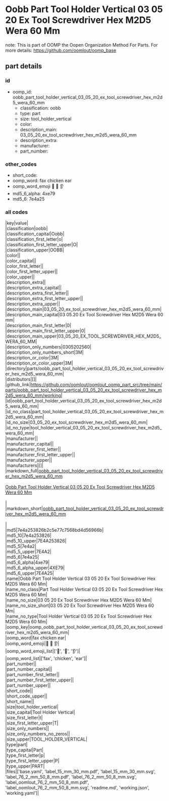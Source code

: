 # Oobb Part Tool Holder Vertical 03 05 20 Ex Tool Screwdriver Hex M2D5 Wera 60 Mm  

note: This is part of OOMP the Oopen Organization Method For Parts. For more details: https://github.com/oomlout/oomp_base

##  part details





### id
* oomp_id: oobb_part_tool_holder_vertical_03_05_20_ex_tool_screwdriver_hex_m2d5_wera_60_mm
  * classification: oobb
  * type: part
  * size: tool_holder_vertical
  * color: 
  * description_main: 03_05_20_ex_tool_screwdriver_hex_m2d5_wera_60_mm
  * description_extra: 
  * manufacturer: 
  * part_number: 

### other_codes
* short_code: 
* oomp_word: fax chicken ear
* oomp_word_emoji :fax: :chicken: :ear:
* md5_6_alpha: 4xe79
* md5_6: 7e4a25

### all codes 
|key|value|  
|classification|oobb|  
|classification_capital|Oobb|  
|classification_first_letter|o|  
|classification_first_letter_upper|O|  
|classification_upper|OOBB|  
|color||  
|color_capital||  
|color_first_letter||  
|color_first_letter_upper||  
|color_upper||  
|description_extra||  
|description_extra_capital||  
|description_extra_first_letter||  
|description_extra_first_letter_upper||  
|description_extra_upper||  
|description_main|03_05_20_ex_tool_screwdriver_hex_m2d5_wera_60_mm|  
|description_main_capital|03 05.20 Ex Tool Screwdriver Hex M2D5 Wera 60 mm|  
|description_main_first_letter|0|  
|description_main_first_letter_upper|0|  
|description_main_upper|03_05_20_EX_TOOL_SCREWDRIVER_HEX_M2D5_WERA_60_MM|  
|description_only_numbers|0305202560|  
|description_only_numbers_short|3M|  
|description_or_color|3M|  
|description_or_color_upper|3M|  
|directory|parts/oobb_part_tool_holder_vertical_03_05_20_ex_tool_screwdriver_hex_m2d5_wera_60_mm|  
|distributors|[]|  
|github_link|https://github.com/oomlout/oomlout_oomp_part_src/tree/main/parts/oobb_part_tool_holder_vertical_03_05_20_ex_tool_screwdriver_hex_m2d5_wera_60_mm/working|  
|id|oobb_part_tool_holder_vertical_03_05_20_ex_tool_screwdriver_hex_m2d5_wera_60_mm|  
|id_no_class|part_tool_holder_vertical_03_05_20_ex_tool_screwdriver_hex_m2d5_wera_60_mm|  
|id_no_size|03_05_20_ex_tool_screwdriver_hex_m2d5_wera_60_mm|  
|id_no_type|tool_holder_vertical_03_05_20_ex_tool_screwdriver_hex_m2d5_wera_60_mm|  
|manufacturer||  
|manufacturer_capital||  
|manufacturer_first_letter||  
|manufacturer_first_letter_upper||  
|manufacturer_upper||  
|manufacturers|[]|  
|markdown_full|[oobb_part_tool_holder_vertical_03_05_20_ex_tool_screwdriver_hex_m2d5_wera_60_mm](https://github.com/oomlout/oomlout_oomp_part_src/tree/main/parts/oobb_part_tool_holder_vertical_03_05_20_ex_tool_screwdriver_hex_m2d5_wera_60_mm/working)<br>[](https://github.com/oomlout/oomlout_oomp_part_src/tree/main/parts/oobb_part_tool_holder_vertical_03_05_20_ex_tool_screwdriver_hex_m2d5_wera_60_mm/working)<br>[Oobb Part Tool Holder Vertical 03 05 20 Ex Tool Screwdriver Hex M2D5 Wera 60 Mm](https://github.com/oomlout/oomlout_oomp_part_src/tree/main/parts/oobb_part_tool_holder_vertical_03_05_20_ex_tool_screwdriver_hex_m2d5_wera_60_mm/working)<br><br>|  
|markdown_short|[oobb_part_tool_holder_vertical_03_05_20_ex_tool_screwdriver_hex_m2d5_wera_60_mm](https://github.com/oomlout/oomlout_oomp_part_src/tree/main/parts/oobb_part_tool_holder_vertical_03_05_20_ex_tool_screwdriver_hex_m2d5_wera_60_mm/working)<br><br>|  
|md5|7e4a253826b2c5e77c7568bd4d56966b|  
|md5_10|7e4a253826|  
|md5_10_upper|7E4A253826|  
|md5_5|7e4a2|  
|md5_5_upper|7E4A2|  
|md5_6|7e4a25|  
|md5_6_alpha|4xe79|  
|md5_6_alpha_upper|4XE79|  
|md5_6_upper|7E4A25|  
|name|Oobb Part Tool Holder Vertical 03 05 20 Ex Tool Screwdriver Hex M2D5 Wera 60 Mm|  
|name_no_class|Part Tool Holder Vertical 03 05 20 Ex Tool Screwdriver Hex M2D5 Wera 60 Mm|  
|name_no_size|03 05 20 Ex Tool Screwdriver Hex M2D5 Wera 60 Mm|  
|name_no_size_short|03 05 20 Ex Tool Screwdriver Hex M2D5 Wera 60 Mm|  
|name_no_type|Tool Holder Vertical 03 05 20 Ex Tool Screwdriver Hex M2D5 Wera 60 Mm|  
|oomp_key|oomp_oobb_part_tool_holder_vertical_03_05_20_ex_tool_screwdriver_hex_m2d5_wera_60_mm|  
|oomp_word|fax chicken ear|  
|oomp_word_emoji|:fax: :chicken: :ear:|  
|oomp_word_emoji_list|[':fax:', ':chicken:', ':ear:']|  
|oomp_word_list|['fax', 'chicken', 'ear']|  
|part_number||  
|part_number_capital||  
|part_number_first_letter||  
|part_number_first_letter_upper||  
|part_number_upper||  
|short_code||  
|short_code_upper||  
|short_name||  
|size|tool_holder_vertical|  
|size_capital|Tool Holder Vertical|  
|size_first_letter|t|  
|size_first_letter_upper|T|  
|size_only_numbers||  
|size_only_numbers_no_zeros||  
|size_upper|TOOL_HOLDER_VERTICAL|  
|type|part|  
|type_capital|Part|  
|type_first_letter|p|  
|type_first_letter_upper|P|  
|type_upper|PART|  
|files|['base.yaml', 'label_15_mm_30_mm.pdf', 'label_15_mm_30_mm.svg', 'label_76_2_mm_50_8_mm.pdf', 'label_76_2_mm_50_8_mm.svg', 'label_oomlout_76_2_mm_50_8_mm.pdf', 'label_oomlout_76_2_mm_50_8_mm.svg', 'readme.md', 'working.json', 'working.yaml']|  
